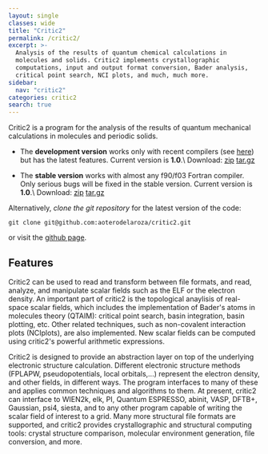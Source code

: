 ```yaml
---
layout: single
classes: wide
title: "Critic2"
permalink: /critic2/
excerpt: >-
  Analysis of the results of quantum chemical calculations in
  molecules and solids. Critic2 implements crystallographic
  computations, input and output format conversion, Bader analysis,
  critical point search, NCI plots, and much, much more.
sidebar:
  nav: "critic2"
categories: critic2
search: true
---
```


Critic2 is a program for the analysis of the results of quantum
mechanical calculations in molecules and periodic solids. 

* The **development version** works only with recent compilers (see
  [here](/critic2/examplenoexist/)) but has the latest features.
  Current version is **1.0**.\\
Download:
<a href="https://github.com/aoterodelaroza/critic2/archive/1.0dev.zip" class="btn btn--success">zip</a>
<a href="https://github.com/aoterodelaroza/critic2/archive/1.0dev.tar.gz" class="btn btn--success">tar.gz</a>

* The **stable version** works with almost any f90/f03 Fortran
  compiler. Only serious bugs will be fixed in the stable version.
  Current version is **1.0**.\\
Download:
<a href="https://github.com/aoterodelaroza/critic2/archive/1.0stable.zip" class="btn btn--success">zip</a>
<a href="https://github.com/aoterodelaroza/critic2/archive/1.0stable.tar.gz" class="btn btn--success">tar.gz</a>

Alternatively, *clone the git repository* for the latest version of the code:
~~~
git clone git@github.com:aoterodelaroza/critic2.git
~~~
or visit the [github page](https://github.com/aoterodelaroza/critic2).

## Features

Critic2 can be used to read and transform between file formats, and
read, analyze, and manipulate scalar fields such as the ELF or the
electron density.  An important part of critic2 is the topological
anaylisis of real-space scalar fields, which includes the
implementation of Bader's atoms in molecules theory (QTAIM): critical
point search, basin integration, basin plotting, etc. Other related
techniques, such as non-covalent interaction plots (NCIplots), are
also implemented. New scalar fields can be computed using critic2's
powerful arithmetic expressions.

Critic2 is designed to provide an abstraction layer on top of the
underlying electronic structure calculation. Different electronic
structure methods (FPLAPW, pseudopotentials, local orbitals,...)
represent the electron density, and other fields, in different
ways. The program interfaces to many of these and applies common
techniques and algorithms to them. At present, critic2 can interface
to WIEN2k, elk, PI, Quantum ESPRESSO, abinit, VASP, DFTB+, Gaussian,
psi4, siesta, and to any other program capable of writing the scalar
field of interest to a grid. Many more structural file formats are
supported, and critic2 provides crystallographic and structural
computing tools: crystal structure comparison, molecular environment
generation, file conversion, and more.
